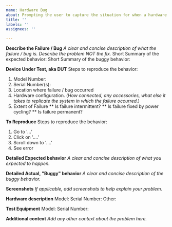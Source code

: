 ```yaml
---
name: Hardware Bug
about: Prompting the user to capture the situation for when a hardware bug is detected.
title: ''
labels: ''
assignees: ''

---
```


**Describe the Failure / Bug**
_A clear and concise description of what the failure / bug is. Describe the problem NOT the fix._
Short Summary of the expected behavior:
Short Summary of the buggy behavior:
 
 
**Device Under Test, aka DUT**
Steps to reproduce the behavior:
1. Model Number:
2. Serial Number(s):
3. Location where failure / bug occurred
4. Hardware configuration. (_How connected, any accessories, what else it takes to replicate the system in which the failure occurred._)
5. Extent of Failure
** Is failure intermittent?
** Is failure fixed by power cycling?
** Is failure permanent?
 
 
**To Reproduce**
Steps to reproduce the behavior:
1. Go to '...'
2. Click on '....'
3. Scroll down to '....'
4. See error
 
 
**Detailed Expected behavior**
_A clear and concise description of what you expected to happen._
 
 
**Detailed Actual, "Buggy" behavior**
_A clear and concise description of the buggy behavior._
 
 
**Screenshots**
_If applicable, add screenshots to help explain your problem._
 
 
**Hardware description**
Model:
Serial Number:
Other:
 
 
**Test Equipment**
Model:
Serial Number:
 
 
**Additional context**
_Add any other context about the problem here._
